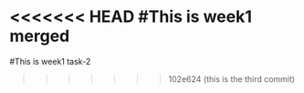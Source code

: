 <<<<<<< HEAD
#This is week1 merged
=======
#This is week1 task-2
>>>>>>> 102e624 (this is the third commit)
